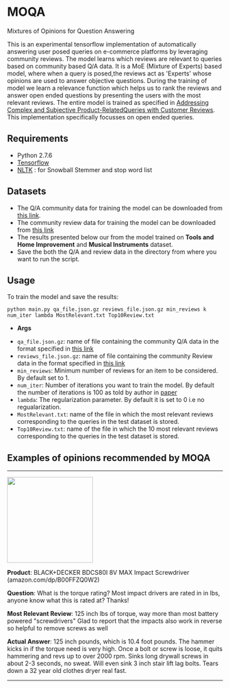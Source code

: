 # MOQA
Mixtures of Opinions for Question Answering

This is an experimental tensorflow implementation of automatically answering user posed queries on e-commerce platforms by leveraging community reviews. The model learns which reviews are relevant to queries based on community based Q/A data. It is a MoE (Mixture of Experts) based model, where when a query is posed,the reviews act as 'Experts' whose opinions are used to answer objective questions. During the training of model we learn a relevance function which helps us to rank the reviews and answer open ended questions by presenting the users with the most relevant reviews. The entire model is trained as specified in [Addressing Complex and Subjective Product-RelatedQueries with Customer Reviews][1]. This implementation specifically focusses on open ended queries.

## Requirements

- Python 2.7.6
- [Tensorflow][2]
- [NLTK][3] : for Snowball Stemmer and stop word list

## Datasets

- The Q/A community data for training the model can be downloaded from [this link][4].
- The community review data for training the model can be downloaded from [this link][5]
- The results presented below our from the model trained on **Tools and Home Improvement** and **Musical Instruments** dataset.
- Save the both the Q/A and review data in the directory from where you want to run the script.

## Usage

To train the model and save the results:
```
python main.py qa_file.json.gz reviews_file.json.gz min_reviews k num_iter lambda MostRelevant.txt Top10Review.txt

```
* **Args**
- `qa_file.json.gz`: name of file containing the community Q/A data in the format specified in [this link][4]
- `reviews_file.json.gz`: name of file containing the community Review data in the format specified in [this link][5]
- `min_reviews`: Minimum number of reviews for an item to be considered. By default set to 1.
- `num_iter`: Number of iterations you want to train the model. By default the number of iterations is 100 as told by author in [paper][1]
- `lambda`: The regularization parameter. By default it is set to 0 i.e no regualarization.
- `MostRelevant.txt`: name of the file in which the most relevant reviews corresponding to the queries in the test dataset is stored.
- `Top10Review.txt`: name of the file in which the 10 most relevant reviews corresponding to the queries in the test dataset is stored.

##  Examples of opinions recommended by MOQA

---------------------------------------------------------------------------------
<img src="http://c.shld.net/rpx/i/s/i/spin/image/spin_prod_1012426212" width="200" height="200">

**Product**: BLACK+DECKER BDCS80I 8V MAX Impact Screwdriver (amazon.com/dp/B00FFZQ0W2)

**Question**: What is the torque rating? Most impact drivers are rated in in lbs, anyone know what this is rated at? Thanks!

**Most Relevant Review**: 125 inch lbs of torque, way more than most battery powered "screwdrivers" Glad to report that the impacts also work in reverse so helpful to remove screws as well

**Actual Answer**: 125 inch pounds, which is 10.4 foot pounds. The hammer kicks in if the torque need is very high. Once a bolt or screw is loose, it quits hammering and revs up to over 2000 rpm. Sinks long drywall screws in about 2-3 seconds, no sweat. Will even sink 3 inch stair lift lag bolts. Tears down a 32 year old clothes dryer real fast.

----------------------------------------------------------------------------------------

[1]:https://arxiv.org/pdf/1512.06863.pdf
[2]:https://github.com/tensorflow/tensorflow
[3]:http://www.nltk.org/
[4]:http://jmcauley.ucsd.edu/data/amazon/qa/
[5]:http://jmcauley.ucsd.edu/data/amazon/

